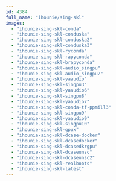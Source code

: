 ```yaml
---
id: 4384
full_name: "ihounie/sing-skl"
images: 
  - "ihounie-sing-skl-conda"
  - "ihounie-sing-skl-conduska"
  - "ihounie-sing-skl-conduska2"
  - "ihounie-sing-skl-conduska3"
  - "ihounie-sing-skl-ryconda"
  - "ihounie-sing-skl-rapyconda"
  - "ihounie-sing-skl-brapyconda"
  - "ihounie-sing-skl-audio_singpu"
  - "ihounie-sing-skl-audio_singpu2"
  - "ihounie-sing-skl-yaaudio"
  - "ihounie-sing-skl-singpu3"
  - "ihounie-sing-skl-yaaudio6"
  - "ihounie-sing-skl-singpu8"
  - "ihounie-sing-skl-yaaudio7"
  - "ihounie-sing-skl-conda-tf-ppmill3"
  - "ihounie-sing-skl-singpu9"
  - "ihounie-sing-skl-yaaudio9"
  - "ihounie-sing-skl-singpu10"
  - "ihounie-sing-skl-gpux"
  - "ihounie-sing-skl-dcase-docker"
  - "ihounie-sing-skl-dcasedocker"
  - "ihounie-sing-skl-dcasedkrgpu"
  - "ihounie-sing-skl-dcaseunsc"
  - "ihounie-sing-skl-dcaseunsc2"
  - "ihounie-sing-skl-realboots"
  - "ihounie-sing-skl-latest"
---
```

